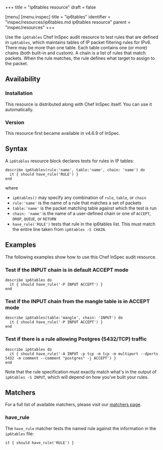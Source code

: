 +++
title = "ip6tables resource"
draft = false

[menu]
  [menu.inspec]
    title = "ip6tables"
    identifier = "inspec/resources/ip6tables.md ip6tables resource"
    parent = "inspec/resources"
+++


Use the `ip6tables` Chef InSpec audit resource to test rules that are defined in `ip6tables`, which maintains tables of IP packet filtering rules for IPv6. There may be more than one table. Each table contains one (or more) chains (both built-in and custom). A chain is a list of rules that match packets. When the rule matches, the rule defines what target to assign to the packet.


## Availability

### Installation

This resource is distributed along with Chef InSpec itself. You can use it automatically.

### Version

This resource first became available in v4.6.9 of InSpec.

## Syntax

A `ip6tables` resource block declares tests for rules in IP tables:

    describe ip6tables(rule:'name', table:'name', chain: 'name') do
      it { should have_rule('RULE') }
    end

where

* `ip6tables()` may specify any combination of `rule`, `table`, or `chain`
* `rule:'name'` is the name of a rule that matches a set of packets
* `table:'name'` is the packet matching table against which the test is run
* `chain: 'name'` is the name of a user-defined chain or one of `ACCEPT`, `DROP`, `QUEUE`, or `RETURN`
* `have_rule('RULE')` tests that rule in the ip6tables list. This must match the entire line taken from `ip6tables -S CHAIN`.


## Examples

The following examples show how to use this Chef InSpec audit resource.

### Test if the INPUT chain is in default ACCEPT mode

    describe ip6tables do
      it { should have_rule('-P INPUT ACCEPT') }
    end

### Test if the INPUT chain from the mangle table is in ACCEPT mode

    describe ip6tables(table:'mangle', chain: 'INPUT') do
      it { should have_rule('-P INPUT ACCEPT') }
    end

### Test if there is a rule allowing Postgres (5432/TCP) traffic

    describe ip6tables do
      it { should have_rule('-A INPUT -p tcp -m tcp -m multiport --dports 5432 -m comment --comment "postgres" -j ACCEPT') }
    end

Note that the rule specification must exactly match what's in the output of `ip6tables -S INPUT`, which will depend on how you've built your rules.


## Matchers

For a full list of available matchers, please visit our [matchers page](https://www.inspec.io/docs/reference/matchers/).

### have_rule

The `have_rule` matcher tests the named rule against the information in the `ip6tables` file:

    it { should have_rule('RULE') }
